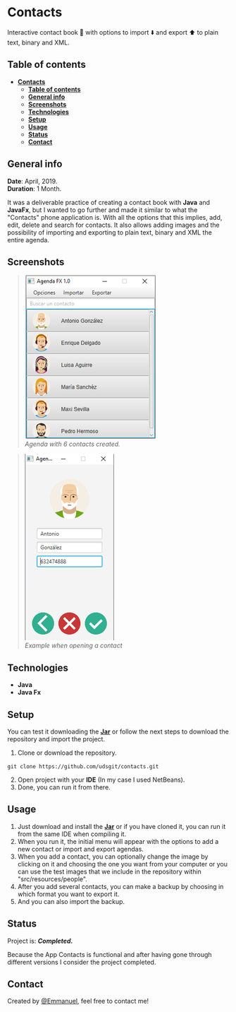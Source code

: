 # **Contacts**

Interactive contact book 📖 with options to import ⬇️ and export ⬆️ to plain text, binary and XML.

## **Table of contents**

- [**Contacts**](#contacts)
  - [**Table of contents**](#table-of-contents)
  - [**General info**](#general-info)
  - [**Screenshots**](#screenshots)
  - [**Technologies**](#technologies)
  - [**Setup**](#setup)
  - [**Usage**](#usage)
  - [**Status**](#status)
  - [**Contact**](#contact)

## **General info**

**Date**: April, 2019.  
**Duration**: 1 Month.

It was a deliverable practice of creating a contact book with **Java** and **JavaFx**, but I wanted to go further and made it similar to what the "Contacts" phone application is. With all the options that this implies, add, edit, delete and search for contacts. It also allows adding images and the possibility of importing and exporting to plain text, binary and XML the entire agenda.

## **Screenshots**

> ![Screenshot](images/contacts.png)  
> _Agenda with 6 contacts created._

> ![Screenshot](images/contact-example.png)  
> _Example when opening a contact_

## **Technologies**

- **Java**
- **Java Fx**

## **Setup**

You can test it downloading the [**Jar**](https://github.com/udsgit/contacts/raw/master/dist/K4Emmanuel.jar) or follow the next steps to download the repository and import the project.

1. Clone or download the repository.

```console
git clone https://github.com/udsgit/contacts.git
```

2. Open project with your **IDE** (In my case I used NetBeans).
3. Done, you can run it from there.

## **Usage**

1. Just download and install the [**Jar**](https://github.com/udsgit/contacts/raw/master/dist/K4Emmanuel.jar) or if you have cloned it, you can run it from the same IDE when compiling it.
2. When you run it, the initial menu will appear with the options to add a new contact or import and export agendas.
3. When you add a contact, you can optionally change the image by clicking on it and choosing the one you want from your computer or you can use the test images that we include in the repository within "src/resources/people".
4. After you add several contacts, you can make a backup by choosing in which format you want to export it.
5. And you can also import the backup.

## **Status**

Project is: **_Completed._**

Because the App Contacts is functional and after having gone through different versions I consider the project completed.

## **Contact**

Created by [@Emmanuel](https://www.linkedin.com/in/emagleza/), feel free to contact me!
